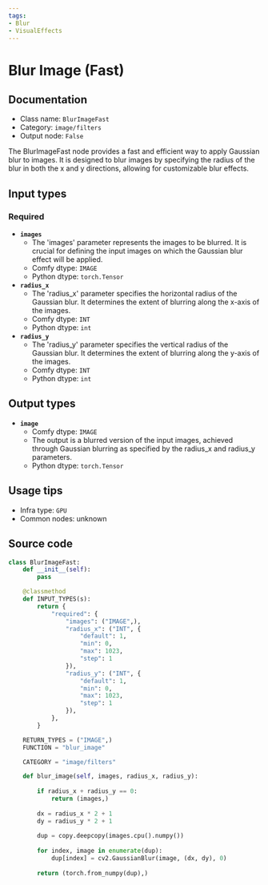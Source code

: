 ```yaml
---
tags:
- Blur
- VisualEffects
---
```


# Blur Image (Fast)
## Documentation
- Class name: `BlurImageFast`
- Category: `image/filters`
- Output node: `False`

The BlurImageFast node provides a fast and efficient way to apply Gaussian blur to images. It is designed to blur images by specifying the radius of the blur in both the x and y directions, allowing for customizable blur effects.
## Input types
### Required
- **`images`**
    - The 'images' parameter represents the images to be blurred. It is crucial for defining the input images on which the Gaussian blur effect will be applied.
    - Comfy dtype: `IMAGE`
    - Python dtype: `torch.Tensor`
- **`radius_x`**
    - The 'radius_x' parameter specifies the horizontal radius of the Gaussian blur. It determines the extent of blurring along the x-axis of the images.
    - Comfy dtype: `INT`
    - Python dtype: `int`
- **`radius_y`**
    - The 'radius_y' parameter specifies the vertical radius of the Gaussian blur. It determines the extent of blurring along the y-axis of the images.
    - Comfy dtype: `INT`
    - Python dtype: `int`
## Output types
- **`image`**
    - Comfy dtype: `IMAGE`
    - The output is a blurred version of the input images, achieved through Gaussian blurring as specified by the radius_x and radius_y parameters.
    - Python dtype: `torch.Tensor`
## Usage tips
- Infra type: `GPU`
- Common nodes: unknown


## Source code
```python
class BlurImageFast:
    def __init__(self):
        pass

    @classmethod
    def INPUT_TYPES(s):
        return {
            "required": {
                "images": ("IMAGE",),
                "radius_x": ("INT", {
                    "default": 1,
                    "min": 0,
                    "max": 1023,
                    "step": 1
                }),
                "radius_y": ("INT", {
                    "default": 1,
                    "min": 0,
                    "max": 1023,
                    "step": 1
                }),
            },
        }

    RETURN_TYPES = ("IMAGE",)
    FUNCTION = "blur_image"

    CATEGORY = "image/filters"

    def blur_image(self, images, radius_x, radius_y):
        
        if radius_x + radius_y == 0:
            return (images,)
        
        dx = radius_x * 2 + 1
        dy = radius_y * 2 + 1
        
        dup = copy.deepcopy(images.cpu().numpy())
        
        for index, image in enumerate(dup):
            dup[index] = cv2.GaussianBlur(image, (dx, dy), 0)
        
        return (torch.from_numpy(dup),)

```
